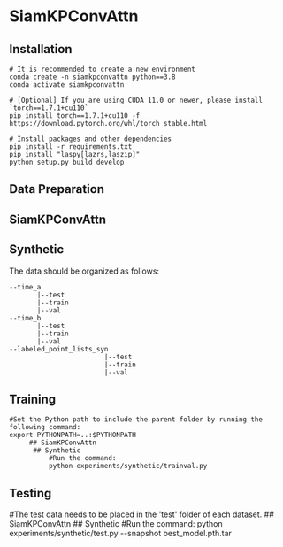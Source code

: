 # SiamKPConvAttn

## Installation

```
# It is recommended to create a new environment
conda create -n siamkpconvattn python==3.8
conda activate siamkpconvattn

# [Optional] If you are using CUDA 11.0 or newer, please install `torch==1.7.1+cu110`
pip install torch==1.7.1+cu110 -f https://download.pytorch.org/whl/torch_stable.html

# Install packages and other dependencies
pip install -r requirements.txt
pip install "laspy[lazrs,laszip]"
python setup.py build develop 

```

## Data Preparation

## SiamKPConvAttn
 ## Synthetic
 
The data should be organized as follows:
```
--time_a
       |--test
       |--train
       |--val
--time_b
       |--test
       |--train
       |--val
--labeled_point_lists_syn
                        |--test
                        |--train
                        |--val
```

## Training

```
#Set the Python path to include the parent folder by running the following command:
export PYTHONPATH=..:$PYTHONPATH
     ## SiamKPConvAttn
      ## Synthetic
          #Run the command:
          python experiments/synthetic/trainval.py
```

## Testing
#The test data needs to be placed in the 'test' folder of each dataset.
     ## SiamKPConvAttn
      ## Synthetic
          #Run the command:
          python experiments/synthetic/test.py --snapshot best_model.pth.tar
```
